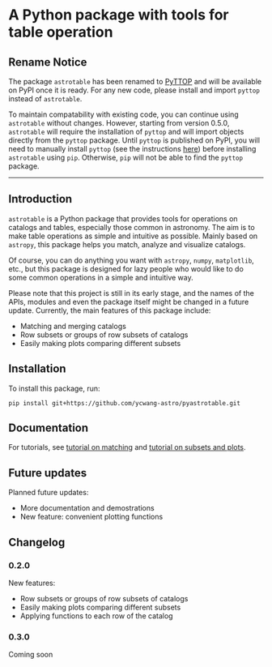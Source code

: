 # A Python package with tools for table operation

## Rename Notice
The package `astrotable` has been renamed to [PyTTOP](https://github.com/ycwang-astro/pyttop) and will be available on PyPI once it is ready. For any new code, please install and import `pyttop` instead of `astrotable`. 

To maintain compatability with existing code, you can continue using `astrotable` without changes. However, starting from version 0.5.0, `astrotable` will require the installation of `pyttop` and will import objects directly from the `pyttop` package. Until `pyttop` is published on PyPI, you will need to manually install `pyttop` (see the instructions [here](https://github.com/ycwang-astro/pyttop)) before installing `astrotable` using `pip`. Otherwise, `pip` will not be able to find the `pyttop` package.

-----

## Introduction

`astrotable` is a Python package that provides tools for operations on catalogs and tables, especially those common in astronomy. The aim is to make table operations as simple and intuitive as possible. Mainly based on `astropy`, this package helps you match, analyze and visualize catalogs. 

Of course, you can do anything you want with `astropy`, `numpy`, `matplotlib`, etc., but this package is designed for lazy people who would like to do some common operations in a simple and intuitive way.

Please note that this project is still in its early stage, and the names of the APIs, modules and even the package itself might be changed in a future update. Currently, the main features of this package include:
- Matching and merging catalogs
- Row subsets or groups of row subsets of catalogs
- Easily making plots comparing different subsets

## Installation

To install this package, run:
```
pip install git+https://github.com/ycwang-astro/pyastrotable.git
```

## Documentation
For tutorials, see [tutorial on matching](tutorials/tutorial1_matching.ipynb) and [tutorial on subsets and plots](tutorials/tutorial2_subset_and_plot.ipynb).

## Future updates
Planned future updates:
- More documentation and demostrations
- New feature: convenient plotting functions

## Changelog
### 0.2.0
New features:
- Row subsets or groups of row subsets of catalogs
- Easily making plots comparing different subsets
- Applying functions to each row of the catalog

### 0.3.0 
Coming soon
